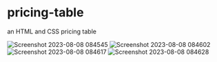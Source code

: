 
# pricing-table
an HTML and CSS pricing table

![Screenshot 2023-08-08 084545](https://github.com/Dorelis26/pricing-table/assets/115403319/d91020ac-96a8-44a3-8a5c-13cf5fff97d9)
![Screenshot 2023-08-08 084602](https://github.com/Dorelis26/pricing-table/assets/115403319/06074900-cb34-4430-81ec-5c63e54f306f)
![Screenshot 2023-08-08 084617](https://github.com/Dorelis26/pricing-table/assets/115403319/9b5974ce-9a29-4d15-8491-21c7b3a90083)
![Screenshot 2023-08-08 084628](https://github.com/Dorelis26/pricing-table/assets/115403319/a44c8413-1759-42be-9ae6-d247bab539e4)
